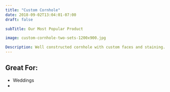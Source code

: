 ```yaml
---
title: "Custom Cornhole"
date: 2018-09-02T13:04:01-07:00
draft: false

subTitle: Our Most Popular Product

image: custom-cornhole-two-sets-1200x900.jpg

Description: Well constructed cornhole with custom faces and staining.
---
```


## Great For:

- Weddings
- 